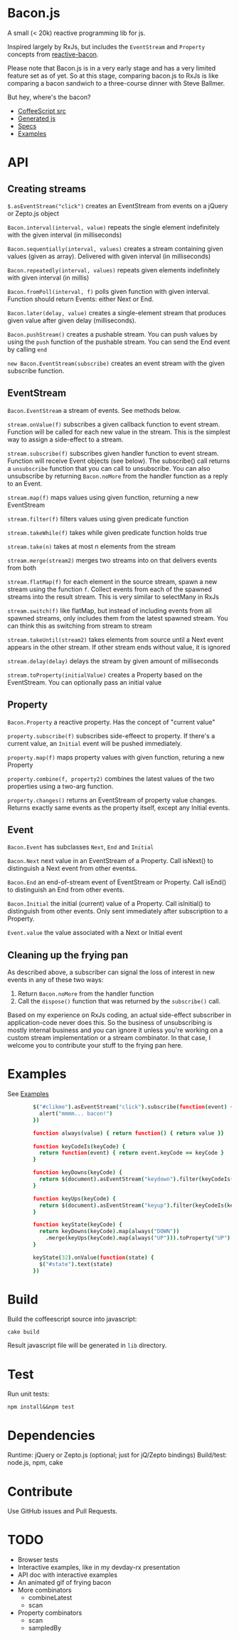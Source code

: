 Bacon.js
========

A small (< 20k) reactive programming lib for js.

Inspired largely by RxJs, but includes the `EventStream` and `Property`
concepts from [reactive-bacon](https://github.com/raimohanska/reactive-bacon).

Please note that Bacon.js is in a very early stage and has a very limited feature set as of yet. 
So at this stage, comparing bacon.js to RxJs is like comparing a bacon sandwich to a 
three-course dinner with Steve Ballmer. 

But hey, where's the bacon?

- [CoffeeScript src](https://github.com/raimohanska/bacon.js/blob/master/src/Bacon.coffee)
- [Generated js](https://github.com/raimohanska/bacon.js/blob/master/lib/Bacon.js)
- [Specs](https://github.com/raimohanska/bacon.js/blob/master/spec/BaconSpec.coffee)
- [Examples](https://github.com/raimohanska/bacon.js/blob/master/examples/examples.html)

API
===

Creating streams
----------------

`$.asEventStream("click")` creates an EventStream from events on a
jQuery or Zepto.js object

`Bacon.interval(interval, value)` repeats the single element
indefinitely with the given interval (in milliseconds)

`Bacon.sequentially(interval, values)` creates a stream containing given
values (given as array). Delivered with given interval (in milliseconds)

`Bacon.repeatedly(interval, values)` repeats given elements indefinitely
with given interval (in millis)

`Bacon.fromPoll(interval, f)` polls given function with given interval.
Function should return Events: either Next or End.

`Bacon.later(delay, value)` creates a single-element stream that
produces given value after given delay (milliseconds).

`Bacon.pushStream()` creates a pushable stream. You can push values by
using the `push` function of the pushable stream. You can send the End event by calling `end`

`new Bacon.EventStream(subscribe)` creates an event stream with the given 
subscribe function.

EventStream
-----------

`Bacon.EventStream` a stream of events. See methods below.

`stream.onValue(f)` subscribes a given callback function to event
stream. Function will be called for each new value in the stream. This
is the simplest way to assign a side-effect to a stream.

`stream.subscribe(f)` subscribes given handler function to
event stream. Function will receive Event objects (see below).
The subscribe() call returns a `unsubscribe` function that you can
call to unsubscribe. You can also unsubscribe by returning
`Bacon.noMore` from the handler function as a reply to an Event.

`stream.map(f)` maps values using given function, returning a new
EventStream

`stream.filter(f)` filters values using given predicate function

`stream.takeWhile(f)` takes while given predicate function holds true

`stream.take(n)` takes at most n elements from the stream

`stream.merge(stream2)` merges two streams into on that delivers events
from both

`stream.flatMap(f)` for each element in the source stream, spawn a new
stream using the function `f`. Collect events from each of the spawned
streams into the result stream. This is very similar to selectMany in
RxJs

`stream.switch(f)` like flatMap, but instead of including events from
all spawned streams, only includes them from the latest spawned stream.
You can think this as switching from stream to stream

`stream.takeUntil(stream2)` takes elements from source until a Next event 
appears in the other stream. If other stream ends without value, it is
ignored

`stream.delay(delay)` delays the stream by given amount of milliseconds

`stream.toProperty(initialValue)` creates a Property based on the
EventStream. You can optionally pass an initial value

Property
--------

`Bacon.Property` a reactive property. Has the concept of "current value"

`property.subscribe(f)` subscribes side-effeect to property. If there's
a current value, an `Initial` event will be pushed immediately.

`property.map(f)` maps property values with given function, returing a
new Property

`property.combine(f, property2)` combines the latest values of the two
properties using a two-arg function.

`property.changes()` returns an EventStream of property value changes.
Returns exactly same events as the property itself, except any Initial
events.

Event
-----

`Bacon.Event` has subclasses `Next`, `End` and `Initial`

`Bacon.Next` next value in an EventStream of a Property. Call isNext() to
distinguish a Next event from other eventss.

`Bacon.End` an end-of-stream event of EventStream or Property. Call isEnd() to
distinguish an End from other events.

`Bacon.Initial` the initial (current) value of a Property. Call isInitial() to
distinguish from other events. Only sent immediately after subscription
to a Property.

`Event.value` the value associated with a Next or Initial event

Cleaning up the frying pan
--------------------------

As described above, a subscriber can signal the loss of interest in new events 
in any of these two ways:

1. Return `Bacon.noMore` from the handler function
2. Call the `dispose()` function that was returned by the `subscribe()`
   call.

Based on my experience on RxJs coding, an actual side-effect subscriber
in application-code never does this. So the business of unsubscribing is
mostly internal business and you can ignore it unless you're working on
a custom stream implementation or a stream combinator. In that case, I
welcome you to contribute your stuff to the frying pan here.

Examples
========

See [Examples](https://github.com/raimohanska/bacon.js/blob/master/examples/examples.html)

~~~ coffeescript
        $("#clikme").asEventStream("click").subscribe(function(event) {
          alert("mmmm... bacon!")
        })

        function always(value) { return function() { return value }}
        
        function keyCodeIs(keyCode) { 
          return function(event) { return event.keyCode == keyCode }
        }

        function keyDowns(keyCode) { 
          return $(document).asEventStream("keydown").filter(keyCodeIs(keyCode))
        }

        function keyUps(keyCode) { 
          return $(document).asEventStream("keyup").filter(keyCodeIs(keyCode))
        }

        function keyState(keyCode) { 
          return keyDowns(keyCode).map(always("DOWN"))
            .merge(keyUps(keyCode).map(always("UP"))).toProperty("UP")
        }

        keyState(32).onValue(function(state) {
          $("#state").text(state)
        })
~~~

Build
=====

Build the coffeescript source into javascript:

    cake build

Result javascript file will be generated in `lib` directory.

Test
====

Run unit tests:

    npm install&&npm test

Dependencies
============

Runtime: jQuery or Zepto.js (optional; just for jQ/Zepto bindings)
Build/test: node.js, npm, cake

Contribute
==========

Use GitHub issues and Pull Requests.

TODO
====

- Browser tests
- Interactive examples, like in my devday-rx presentation
- API doc with interactive examples
- An animated gif of frying bacon
- More combinators
    - combineLatest
    - scan
- Property combinators
    - scan
    - sampledBy

